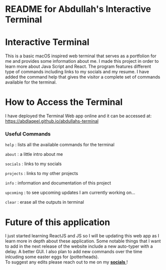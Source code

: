 # README for Abdullah's Interactive Terminal

<h1> Interactive Terminal</h1>

This is a basic macOS inspired web terminal that serves as a portfolion for me and provides some information about me. 
I made this project in order to learn more about Java Script and React.
The program features different type of commands including links to my socials and my resume. I have added the command help that gives the visitor a 
complete set of commands available for the terminal. 

<h1>How to Access the Terminal</h1>

I have deployed the Terminal Web app online and it can be accessed at:<br />
https://abdlaqeel.github.io/abdullahs-terminal


<h3>Useful Commands</h3>

``help`` : lists all the available commands for the terminal

``about`` : a little intro about me

``socials`` : links to my socials

``projects`` : links to my other projects

``info`` : information and documentation of this project

``upcoming`` : to see upcoming updates I am currently working on...

``clear`` : erase all the outputs in terminal

<h1>Future of this application</h1>

I just started learning ReactJS and JS so I will be updating this web app as I learn more in depth about these application.
Some notable things that I want to add in the next release of the website include a new auto-typer with a delay. A better GUI.
I also plan to add new commands over the time inlcuding some easter eggs for (potterheads). <br />
To suggest any edits please reach out to me on my <a href="https://github.com/abdlaqeel"> **socials** </a>!
